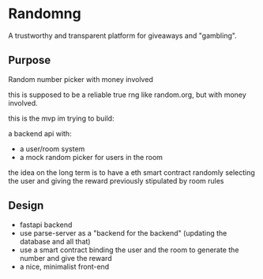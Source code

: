 # Randomng

A trustworthy and transparent platform for giveaways and "gambling". 

## Purpose

Random number picker with money involved


this is supposed to be a reliable true rng like random.org, but with money involved.


this is the mvp im trying to build:


a backend api with:
- a user/room system
- a mock random picker for users in the room


the idea on the long term is to have a eth smart contract randomly selecting the user and giving the reward previously stipulated by room rules

## Design

- fastapi backend
- use parse-server as a "backend for the backend" (updating the database and all that)
- use a smart contract binding the user and the room to generate the number and give the reward
- a nice, minimalist front-end

